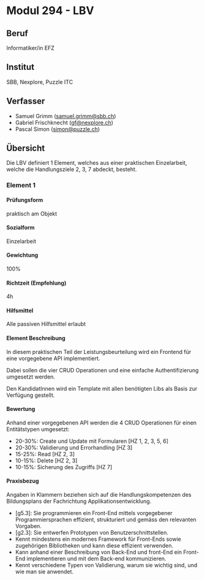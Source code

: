# Modul 294 - LBV

## Beruf

Informatiker/in EFZ

## Institut

SBB, Nexplore, Puzzle ITC

## Verfasser

* Samuel Grimm (samuel.grimm@sbb.ch)
* Gabriel Frischknecht (gf@nexplore.ch)
* Pascal Simon (simon@puzzle.ch)

## Übersicht

Die LBV definiert 1 Element, welches aus einer praktischen Einzelarbeit, welche die Handlungsziele 2, 3, 7 abdeckt, besteht.

### Element 1

#### Prüfungsform

praktisch am Objekt

#### Sozialform

Einzelarbeit

#### Gewichtung

100%

#### Richtzeit (Empfehlung)

4h

#### Hilfsmittel

Alle passiven Hilfsmittel erlaubt

#### Element Beschreibung

In diesem praktischen Teil der Leistungsbeurteilung wird ein Frontend für eine vorgegebene API implementiert.

Dabei sollen die vier CRUD Operationen und eine einfache Authentifizierung umgesetzt werden.

Den KandidatInnen wird ein Template mit allen benötigten Libs als Basis zur Verfügung gestellt.

#### Bewertung

Anhand einer vorgegebenen API werden die 4 CRUD Operationen für einen Entitätstypen umgesetzt:

* 20-30%: Create und Update mit Formularen [HZ 1, 2, 3, 5, 6]
* 20-30%: Validierung und Errorhandling [HZ 3]
* 15-25%: Read [HZ 2, 3]
* 10-15%: Delete [HZ 2, 3]
* 10-15%: Sicherung des Zugriffs [HZ 7]

#### Praxisbezug

Angaben in Klammern beziehen sich auf die Handlungskompetenzen des Bildungsplans der Fachrichtung Applikationsentwicklung.

* [g5.3]: Sie programmieren ein Front-End mittels vorgegebener Programmiersprachen effizient, strukturiert und gemäss den relevanten Vorgaben.
* [g2.3]: Sie entwerfen Prototypen von Benutzerschnittstellen.
* Kennt mindestens ein modernes Framework für Front-Ends sowie zugehörigen Bibliotheken und kann diese effizient verwenden.
* Kann anhand einer Beschreibung von Back-End und front-End ein Front-End implementieren und mit dem Back-end kommunizieren.
* Kennt verschiedene Typen von Validierung, warum sie wichtig sind, und wie man sie anwendet.
